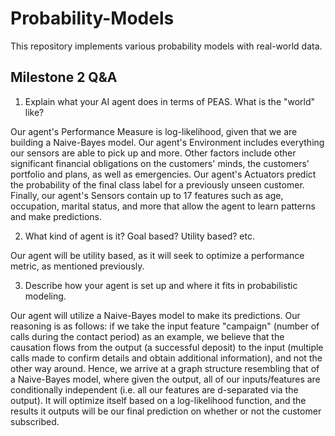 # Probability-Models
This repository implements various probability models with real-world data.

## Milestone 2 Q&A
1. Explain what your AI agent does in terms of PEAS. What is the "world" like?

Our agent's Performance Measure is log-likelihood, given that we are building a Naive-Bayes model. Our agent's Environment includes everything our sensors are able to pick up and more. Other factors include other significant financial obligations on the customers' minds, the customers' portfolio and plans, as well as emergencies. Our agent's Actuators predict the probability of the final class label for a previously unseen customer. Finally, our agent's Sensors contain up to 17 features such as age, occupation, marital status, and more that allow the agent to learn patterns and make predictions.

2. What kind of agent is it? Goal based? Utility based? etc.

Our agent will be utility based, as it will seek to optimize a performance metric, as mentioned previously.

3. Describe how your agent is set up and where it fits in probabilistic modeling.

Our agent will utilize a Naive-Bayes model to make its predictions. Our reasoning is as follows: if we take the input feature "campaign" (number of calls during the contact period) as an example, we believe that the causation flows from the output (a successful deposit) to the input (multiple calls made to confirm details and obtain additional information), and not the other way around. Hence, we arrive at a graph structure resembling that of a Naive-Bayes model, where given the output, all of our inputs/features are conditionally independent (i.e. all our features are d-separated via the output). It will optimize itself based on a log-likelihood function, and the results it outputs will be our final prediction on whether or not the customer subscribed.
